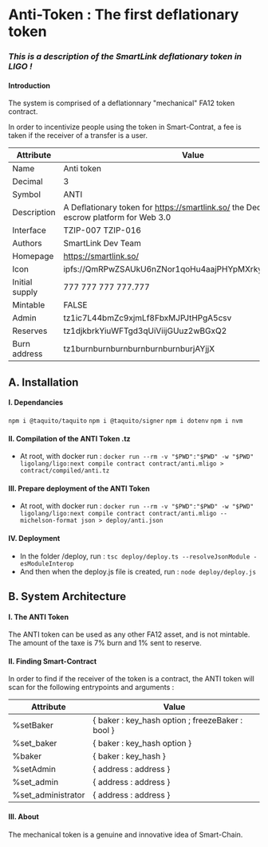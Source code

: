 # Anti-Token : The first deflationary token
### *This is a description of the SmartLink deflationary token in LIGO !*

#### Introduction

The system is comprised of a deflationnary "mechanical" FA12 token contract.

In order to incentivize people using the token in Smart-Contrat, a fee is taken if the receiver of a transfer is a user.

| Attribute | Value | 
|---|---|
| Name | Anti token | 
| Decimal |	3 | 
| Symbol	| ANTI | 
| Description	| A Deflationary token for https://smartlink.so/ the Decentralized escrow platform for Web 3.0 | 
| Interface	| TZIP-007 TZIP-016 | 
| Authors	| SmartLink Dev Team | 
| Homepage	| https://smartlink.so/ | 
| Icon	| ipfs://QmRPwZSAUkU6nZNor1qoHu4aajPHYpMXrkyZNi8EaNWAmm | 
| Initial supply |	777 777 777 777.777 | 
| Mintable	| FALSE | 
| Admin | tz1ic7L44bmZc9xjmLf8FbxMJPJtHPgA5csv | 
| Reserves | tz1djkbrkYiuWFTgd3qUiViijGUuz2wBGxQ2 | 
| Burn address | tz1burnburnburnburnburnburnburjAYjjX | 


## A. Installation

#### I. Dependancies

`npm i @taquito/taquito`
`npm i @taquito/signer`
`npm i dotenv`
`npm i nvm`

#### II. Compilation of the ANTI Token .tz
- At root, with docker run :
`docker run --rm -v "$PWD":"$PWD" -w "$PWD" ligolang/ligo:next compile contract contract/anti.mligo > contract/compiled/anti.tz`

#### III. Prepare deployment of the ANTI Token
- At root, with docker run :
`docker run --rm -v "$PWD":"$PWD" -w "$PWD" ligolang/ligo:next compile contract contract/anti.mligo --michelson-format json > deploy/anti.json`

#### IV. Deployment
- In the folder /deploy, run :
`tsc deploy/deploy.ts --resolveJsonModule -esModuleInterop`
- And then when the deploy.js file is created, run :
`node deploy/deploy.js`


## B. System Architecture

#### I. The ANTI Token

The ANTI token can be used as any other FA12 asset, and is not mintable. The amount of the taxe is 7% burn and 1% sent to reserve.

#### II. Finding Smart-Contract

In order to find if the receiver of the token is a contract, the ANTI token will scan for the following entrypoints and arguments :

| Attribute | Value | 
|---|---|
| %setBaker	         | { baker : key_hash option ; freezeBaker : bool }
| %set_baker	       | { baker : key_hash option }
| %baker	           | { baker : key_hash }
| %setAdmin	         | { address : address }
| %set_admin	       | { address : address }
| %set_administrator | { address : address }

#### III. About

The mechanical token is a genuine and innovative idea of Smart-Chain.
